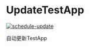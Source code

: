 # UpdateTestApp


[![schedule-update](https://github.com/TestJken66/UpdateTestApp/actions/workflows/main.yml/badge.svg)](https://github.com/TestJken66/UpdateTestApp/actions/workflows/main.yml)

自动更新TestApp
